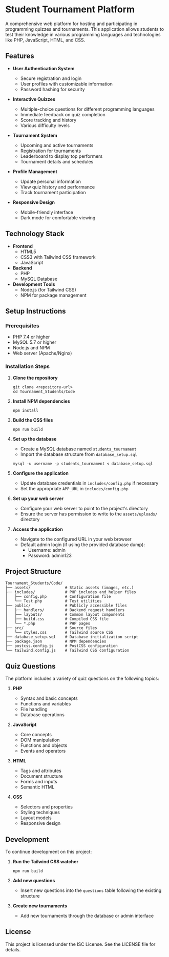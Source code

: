 # Student Tournament Platform

A comprehensive web platform for hosting and participating in programming quizzes and tournaments. This application allows students to test their knowledge in various programming languages and technologies like PHP, JavaScript, HTML, and CSS.

## Features

- **User Authentication System**
  - Secure registration and login
  - User profiles with customizable information
  - Password hashing for security
- **Interactive Quizzes**

  - Multiple-choice questions for different programming languages
  - Immediate feedback on quiz completion
  - Score tracking and history
  - Various difficulty levels

- **Tournament System**

  - Upcoming and active tournaments
  - Registration for tournaments
  - Leaderboard to display top performers
  - Tournament details and schedules

- **Profile Management**

  - Update personal information
  - View quiz history and performance
  - Track tournament participation

- **Responsive Design**
  - Mobile-friendly interface
  - Dark mode for comfortable viewing

## Technology Stack

- **Frontend**
  - HTML5
  - CSS3 with Tailwind CSS framework
  - JavaScript
- **Backend**
  - PHP
  - MySQL Database
- **Development Tools**
  - Node.js (for Tailwind CSS)
  - NPM for package management

## Setup Instructions

### Prerequisites

- PHP 7.4 or higher
- MySQL 5.7 or higher
- Node.js and NPM
- Web server (Apache/Nginx)

### Installation Steps

1. **Clone the repository**

   ```
   git clone <repository-url>
   cd Tournament_Students/Code
   ```

2. **Install NPM dependencies**

   ```
   npm install
   ```

3. **Build the CSS files**

   ```
   npm run build
   ```

4. **Set up the database**

   - Create a MySQL database named `students_tournament`
   - Import the database structure from `database_setup.sql`

   ```
   mysql -u username -p students_tournament < database_setup.sql
   ```

5. **Configure the application**

   - Update database credentials in `includes/config.php` if necessary
   - Set the appropriate `APP_URL` in `includes/config.php`

6. **Set up your web server**

   - Configure your web server to point to the project's directory
   - Ensure the server has permission to write to the `assets/uploads/` directory

7. **Access the application**
   - Navigate to the configured URL in your web browser
   - Default admin login (if using the provided database dump):
     - Username: admin
     - Password: admin123

## Project Structure

```
Tournament_Students/Code/
├── assets/               # Static assets (images, etc.)
├── includes/             # PHP includes and helper files
│   ├── config.php        # Configuration file
│   └── Test.php          # Test utilities
├── public/               # Publicly accessible files
│   ├── handlers/         # Backend request handlers
│   ├── layouts/          # Common layout components
│   ├── build.css         # Compiled CSS file
│   └── *.php             # PHP pages
├── src/                  # Source files
│   └── styles.css        # Tailwind source CSS
├── database_setup.sql    # Database initialization script
├── package.json          # NPM dependencies
├── postcss.config.js     # PostCSS configuration
└── tailwind.config.js    # Tailwind CSS configuration
```

## Quiz Questions

The platform includes a variety of quiz questions on the following topics:

1. **PHP**

   - Syntax and basic concepts
   - Functions and variables
   - File handling
   - Database operations

2. **JavaScript**

   - Core concepts
   - DOM manipulation
   - Functions and objects
   - Events and operators

3. **HTML**

   - Tags and attributes
   - Document structure
   - Forms and inputs
   - Semantic HTML

4. **CSS**
   - Selectors and properties
   - Styling techniques
   - Layout models
   - Responsive design

## Development

To continue development on this project:

1. **Run the Tailwind CSS watcher**

   ```
   npm run build
   ```

2. **Add new questions**

   - Insert new questions into the `questions` table following the existing structure

3. **Create new tournaments**
   - Add new tournaments through the database or admin interface

## License

This project is licensed under the ISC License. See the LICENSE file for details.

